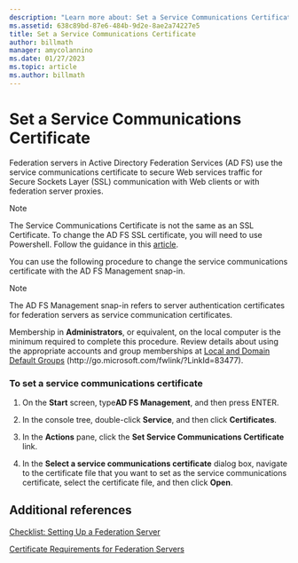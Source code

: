 ```yaml
---
description: "Learn more about: Set a Service Communications Certificate"
ms.assetid: 638c89bd-87e6-484b-9d2e-8ae2a74227e5
title: Set a Service Communications Certificate
author: billmath
manager: amycolannino
ms.date: 01/27/2023
ms.topic: article
ms.author: billmath
---
```


# Set a Service Communications Certificate


Federation servers in Active Directory Federation Services \(AD FS\) use the service communications certificate to secure Web services traffic for Secure Sockets Layer \(SSL\) communication with Web clients or with federation server proxies.

> [!NOTE]
> The Service Communications Certificate is not the same as an SSL Certificate. To change the AD FS SSL certificate, you will need to use Powershell. Follow the guidance in this [article](../operations/manage-ssl-certificates-ad-fs-wap.md).


You can use the following procedure to change the service communications certificate with the AD FS Management snap\-in.

> [!NOTE]
> The AD FS Management snap\-in refers to server authentication certificates for federation servers as service communication certificates.

Membership in **Administrators**, or equivalent, on the local computer is the minimum required to complete this procedure.  Review details about using the appropriate accounts and group memberships at [Local and Domain Default Groups](/previous-versions/orphan-topics/ws.10/dd728026(v=ws.10)) \(http:\/\/go.microsoft.com\/fwlink\/?LinkId\=83477\).

### To set a service communications certificate

1.  On the **Start** screen, type**AD FS Management**, and then press ENTER.

2.  In the console tree, double\-click **Service**, and then click **Certificates**.

3.  In the **Actions** pane, click the **Set Service Communications Certificate** link.

4.  In the **Select a service communications certificate** dialog box, navigate to the certificate file that you want to set as the service communications certificate, select the certificate file, and then click **Open**.

## Additional references
[Checklist: Setting Up a Federation Server](Checklist--Setting-Up-a-Federation-Server.md)

[Certificate Requirements for Federation Servers](../design/certificate-requirements-for-federation-servers.md)

